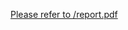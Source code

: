 <a href = "https://github.com/Howard-149/ES_Final-Project/blob/master/report.pdf">Please refer to /report.pdf</a>
